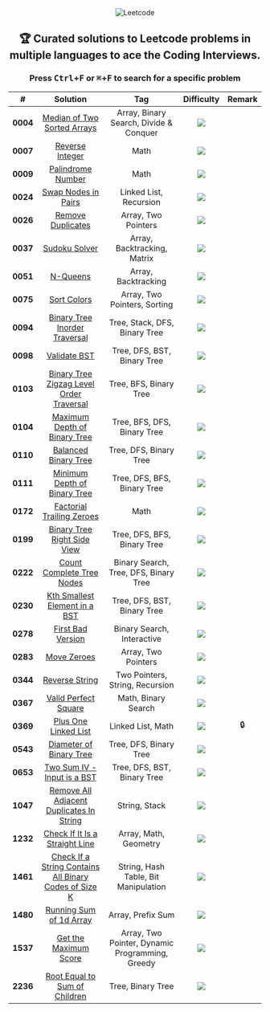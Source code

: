 <div align="center">

<picture>
  <source media="(prefers-color-scheme: light)" srcset="https://telegra.ph/file/50295ab5d953128d8e698.png">
  <source media="(prefers-color-scheme: dark)" srcset="https://telegra.ph/file/7ea4a5e6d225c0fe19686.png">
  <img alt="Leetcode">
</picture>

## 🏆 Curated solutions to Leetcode problems in multiple languages to ace the Coding Interviews.

### Press <kbd>Ctrl</kbd>+<kbd>F</kbd> or <kbd>⌘</kbd>+<kbd>F</kbd> to search for a specific problem

|    #     |                           Solution                            |                       Tag                       | Difficulty  | Remark |
| :------: | :-----------------------------------------------------------: | :---------------------------------------------: | :---------: | :----: |
| **0004** |               [Median of Two Sorted Arrays][4]                |     Array, Binary Search, Divide & Conquer      |  ![][hard]  |        |
| **0007** |                     [Reverse Integer][7]                      |                      Math                       | ![][medium] |        |
| **0009** |                    [Palindrome Number][9]                     |                      Math                       |  ![][easy]  |        |
| **0024** |                   [Swap Nodes in Pairs][24]                   |             Linked List, Recursion              | ![][medium] |        |
| **0026** |                    [Remove Duplicates][26]                    |               Array, Two Pointers               |  ![][easy]  |        |
| **0037** |                      [Sudoku Solver][37]                      |           Array, Backtracking, Matrix           |  ![][hard]  |        |
| **0051** |                        [N-Queens][51]                         |               Array, Backtracking               |  ![][hard]  |        |
| **0075** |                       [Sort Colors][75]                       |          Array, Two Pointers, Sorting           | ![][medium] |        |
| **0094** |              [Binary Tree Inorder Traversal][94]              |          Tree, Stack, DFS, Binary Tree          |  ![][easy]  |        |
| **0098** |                      [Validate BST][98]                       |           Tree, DFS, BST, Binary Tree           | ![][medium] |        |
| **0103** |        [Binary Tree Zigzag Level Order Traversal][103]        |             Tree, BFS, Binary Tree              | ![][medium] |        |
| **0104** |              [Maximum Depth of Binary Tree][104]              |           Tree, BFS, DFS, Binary Tree           |  ![][easy]  |        |
| **0110** |                  [Balanced Binary Tree][110]                  |             Tree, DFS, Binary Tree              |  ![][easy]  |        |
| **0111** |              [Minimum Depth of Binary Tree][111]              |           Tree, DFS, BFS, Binary Tree           |  ![][easy]  |        |
| **0172** |               [Factorial Trailing Zeroes][172]                |                      Math                       | ![][medium] |        |
| **0199** |              [Binary Tree Right Side View][199]               |           Tree, DFS, BFS, Binary Tree           | ![][medium] |        |
| **0222** |               [Count Complete Tree Nodes][222]                |      Binary Search, Tree, DFS, Binary Tree      | ![][medium] |        |
| **0230** |             [Kth Smallest Element in a BST][230]              |           Tree, DFS, BST, Binary Tree           | ![][medium] |        |
| **0278** |                   [First Bad Version][278]                    |           Binary Search, Interactive            |  ![][easy]  |        |
| **0283** |                      [Move Zeroes][283]                       |               Array, Two Pointers               |  ![][easy]  |        |
| **0344** |                     [Reverse String][344]                     |         Two Pointers, String, Recursion         |  ![][easy]  |        |
| **0367** |                  [Valid Perfect Square][367]                  |               Math, Binary Search               |  ![][easy]  |        |
| **0369** |                  [Plus One Linked List][369]                  |                Linked List, Math                | ![][medium] |   🔒   |
| **0543** |                [Diameter of Binary Tree][543]                 |             Tree, DFS, Binary Tree              |  ![][easy]  |        |
| **0653** |              [Two Sum IV - Input is a BST][653]               |           Tree, DFS, BST, Binary Tree           |  ![][easy]  |        |
| **1047** |       [Remove All Adjacent Duplicates In String][1047]        |                  String, Stack                  |  ![][easy]  |        |
| **1232** |            [Check If It Is a Straight Line][1232]             |              Array, Math, Geometry              |  ![][easy]  |        |
| **1461** | [Check If a String Contains All Binary Codes of Size K][1461] |      String, Hash Table, Bit Manipulation       | ![][medium] |        |
| **1480** |                [Running Sum of 1d Array][1480]                |                Array, Prefix Sum                |  ![][easy]  |        |
| **1537** |                 [Get the Maximum Score][1537]                 | Array, Two Pointer, Dynamic Programming, Greedy |  ![][hard]  |        |
| **2236** |             [Root Equal to Sum of Children][2236]             |                Tree, Binary Tree                |  ![][easy]  |        |

</div>
<!---------------------------------{ Path Reference }-------------------------->

[4]: ./0001-0100/004%20-%20Median%20of%20Two%20Sorted%20Arrays/
[7]: ./0001-0100/007%20-%20Reverse%20Integer/
[9]: ./0001-0100/009%20-%20Palindrome%20Number/
[24]: ./0001-0100/024%20-%20Swap%20Nodes%20in%20Pairs/
[26]: ./0001-0100/026%20-%20Remove%20Duplicates%20from%20Sorted%20Array/
[37]: ./0001-0100/037%20-%20Sudoku%20Solver/
[51]: ./0001-0100/051%20-%20N-Queens/
[75]: ./0001-0100/075%20-%20Sort%20Colors/
[94]: ./0001-0100/094%20-%20Binary%20Tree%20Inorder%20Traversal/
[98]: ./0001-0100/098%20-%20Validate%20Binary%20Search%20Tree/
[103]: ./0101-0200/103%20-%20Binary%20Tree%20Zigzag%20Level%20Order%20Traversal/
[104]: ./0101-0200/104%20-%20Maximum%20Depth%20of%20Binary%20Tree/
[110]: ./0101-0200/110%20-%20Balanced%20Binary%20Tree/
[111]: ./0101-0200/111%20-%20Minimum%20Depth%20of%20Binary%20Tree/
[172]: ./0101-0200/172%20-%20Factorial%20Trailing%20Zeroes/
[199]: ./0101-0200/199%20-%20Binary%20Tree%20Right%20Side%20View/
[222]: ./0201-0300/222%20-%20Count%20Complete%20Tree%20Nodes/
[230]: ./0201-0300/230%20-%20Kth%20Smallest%20Element%20in%20a%20BST/
[278]: ./0201-0300/278%20-%20First%20Bad%20Version/
[283]: ./0201-0300/283%20-%20Move%20Zeroes/
[344]: ./0301-0400/344%20-%20Reverse%20String/
[367]:./0301-0400/367%20-%20Valid%20Perfect%20Square/
[369]: ./0301-0400/369%20-%20Plus%20One%20Linked%20List/
[543]: ./0501-0600/543%20-%20Diameter%20of%20Binary%20Tree/
[653]: ./0601-0700/653%20-%20Two%20Sum%20IV%20-%20Input%20is%20a%20BST/
[1047]: ./1001-1100/1047%20-%20Remove%20All%20Adjacent%20Duplicates%20In%20String/
[1232]: ./1201-1300/1232%20-%20Check%20If%20It%20Is%20a%20Straight%20Line/
[1461]: ./1401-1500/1461%20-%20Check%20If%20a%20String%20Contains%20All%20Binary%20Codes%20of%20Size%20K/
[1480]: ./1401-1500/1480%20-%20Running%20Sum%20of%201d%20Array/
[1537]: ./1501-1600/1537%20-%20Get%20the%20Maximum%20Score/
[2236]: ./2201-2300/2236%20-%20Root%20Equals%20Sum%20of%20Children/

<!----------------------------------{ Labels }--------------------------------->

[easy]: https://img.shields.io/badge/-Easy-bright
[medium]: https://img.shields.io/badge/-Medium-yellow
[hard]: https://img.shields.io/badge/-Hard-red
